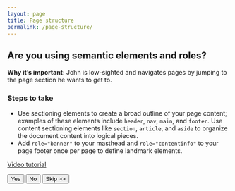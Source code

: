```yaml
---
layout: page
title: Page structure
permalink: /page-structure/
---
```


## Are you using semantic elements and roles?

**Why it’s important**: John is low-sighted and navigates pages by jumping to the page section he wants to get to.

### Steps to take
- Use sectioning elements to create a broad outline of your page content; examples of these elements include `header`, `nav`, `main`, and `footer`. Use content sectioning elements like `section`, `article`, and `aside` to organize the document content into logical pieces.
- Add `role="banner"` to your masthead and `role="contentinfo"` to your page footer once per page to define landmark elements.

<a href="https://www.youtube.com/watch?time_continue=12&v=bww3IaktlRY">
  <i class="fa fa-youtube-play" aria-hidden="true"></i>
  Video tutorial
</a>

<button>Yes</button>
<button class="usa-button-secondary">No</button>
<button class="usa-button-outline" type="button">Skip >></button>
